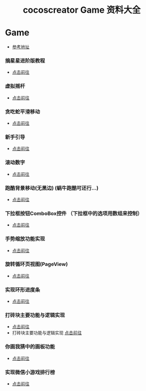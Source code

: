 <h1 align="center">cocoscreator Game 资料大全</h1>


# Game
- [参考地址](https://forum.cocos.org/t/cocos-creator/87522)
### 摘星星进阶版教程
- [点击前往](https://mp.weixin.qq.com/s?__biz=MzI4ODEyNTU5Mw==&mid=2651588499&idx=1&sn=cd527a68e017b8f3f3df61ef0b97e5d6&chksm=f03b8065c74c097395f3b8dca37f8a527c0553f91fbe9ab195b03550e221ca74c819cb3f947c&token=781624079&lang=zh_CN#rd)
### 虚拟摇杆
- [点击前往](https://mp.weixin.qq.com/s?__biz=MzI4ODEyNTU5Mw==&mid=2651588512&idx=1&sn=5e8813fb3509a98eb382be69d1680425&chksm=f03b8056c74c09406efbca179729742bd4bf03f1af2efb30424c1a41af2d695b9fb3a30c69e9&token=781624079&lang=zh_CN#rd)
### 贪吃蛇平滑移动
- [点击前往](https://mp.weixin.qq.com/s?__biz=MzI4ODEyNTU5Mw==&mid=2651588543&idx=1&sn=60c8ce9557f1d4ae1edb6279557df1d8&chksm=f03b8049c74c095fd072b52fcad64ba58c44dff982cd8ab30a87a184727cfd8b040b5d8caaf9&token=781624079&lang=zh_CN#rd)
### 新手引导
- [点击前往](https://mp.weixin.qq.com/s?__biz=MzI4ODEyNTU5Mw==&mid=2651588561&idx=1&sn=1c26282d797fc3a8580d4a5596ff2d9d&chksm=f03b8027c74c0931b5e8ecde172f4be5723aec77da92e407507e2eeb97c1e48056c221d3f8d1&token=781624079&lang=zh_CN#rd)
### 滚动数字
- [点击前往](https://mp.weixin.qq.com/s?__biz=MzI4ODEyNTU5Mw==&mid=2651588611&idx=1&sn=34c52e2c9c38a3289c9408f8dce064ce&chksm=f03b8ff5c74c06e32e8e0a39f98d2e27484a015e2e868252e074c24b82cde8a8ca996dad586d&token=781624079&lang=zh_CN#rd)
### 跑酷背景移动(无黑边) (蜗牛跑酷可还行...) 
- [点击前往](https://mp.weixin.qq.com/s?__biz=MzI4ODEyNTU5Mw==&mid=2651588630&idx=1&sn=e4968e108abac884b541c2aedd14ae7e&chksm=f03b8fe0c74c06f606477fb7952f5d8a5f547123890ff9a7ee9dd3915c2a7c7c38f31c91b995#rd)
### 下拉框按钮ComboBox控件 （下拉框中的选项用数组来控制）
- [点击前往](https://mp.weixin.qq.com/s?__biz=MzI4ODEyNTU5Mw==&mid=2651588637&idx=1&sn=1d1c11c303dd6e4c4df26fd3a18f1bd6&chksm=f03b8febc74c06fdffaafa971bf1f183464100757b7d97a2f44601e80124c76eaa23a36dc188&token=1561877047&lang=zh_CN#rd)
### 手势缩放功能实现
- [点击前往](https://mp.weixin.qq.com/s?__biz=MzI4ODEyNTU5Mw==&mid=2651588646&idx=1&sn=f766631ff7577a7dd40f979bcf48daac&chksm=f03b8fd0c74c06c66ac0728d6752981e0531b817b541410b8f03e60618ec17c820cc5475c4b5&token=740627131&lang=zh_CN#rd)
### 旋转循环页视图(PageView)
- [点击前往](https://mp.weixin.qq.com/s?__biz=MzI4ODEyNTU5Mw==&mid=2651588652&idx=1&sn=04dfa1196d5cdba41f4cff36e78d0fb6&chksm=f03b8fdac74c06cc545966124b8c4f40f74f2cd978663aa38433ddbe88b0c4b1003c5f6a1e3a&token=1995503210&lang=zh_CN#rd)
### 实现环形进度条
- [点击前往](https://mp.weixin.qq.com/s?__biz=MzI4ODEyNTU5Mw==&mid=2651588658&idx=1&sn=cb0fb955ed281c3515d8c808852764a5&chksm=f03b8fc4c74c06d29165230ec40d2f0d68eaafbc204c63778dbba8d968e95d3c56e1d58fd76a&token=458238281&lang=zh_CN#rd)
### 打砖块主要功能与逻辑实现
- [点击前往](https://mp.weixin.qq.com/s?__biz=MzI4ODEyNTU5Mw==&mid=2651588681&idx=1&sn=f0297fadfa6e2ce8f55a84b49415511d&chksm=f03b8fbfc74c06a902f1ac2f917132aed20a7072bd836bb317899a397c99ea92aa75c7a87e01&token=1616788780&lang=zh_CN#rd)
- 打砖块主要功能与逻辑实现 [点击前往](https://mp.weixin.qq.com/s?__biz=MzI4ODEyNTU5Mw==&mid=2651588681&idx=1&sn=f0297fadfa6e2ce8f55a84b49415511d&chksm=f03b8fbfc74c06a902f1ac2f917132aed20a7072bd836bb317899a397c99ea92aa75c7a87e01&token=1616788780&lang=zh_CN#rd)
### 你画我猜中的画板功能
- [点击前往](https://mp.weixin.qq.com/s?__biz=MzI4ODEyNTU5Mw==&mid=2651588695&idx=1&sn=494d33cd015c8a3ed32e2f1131fd83a1&chksm=f03b8fa1c74c06b7e3c68e4baf884c9080476db218b85e3a5a4b4d05d949f8a130bf1afa928d&token=1559584782&lang=zh_CN#rd)
### 实现微信小游戏排行榜
- [点击前往](https://mp.weixin.qq.com/s?__biz=MzI4ODEyNTU5Mw==&mid=2651588701&idx=1&sn=4d14e4b20352e9719bf13f4879dedabf&chksm=f03b8fabc74c06bd60746fb9c39af5394f1038ebd5490dcee765538f0b956eb31bba96a1cf79&token=1746023008&lang=zh_CN#rd)

